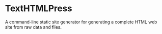 # TextHTMLPress
A command-line static site generator for generating a complete HTML web site from raw data and files.
